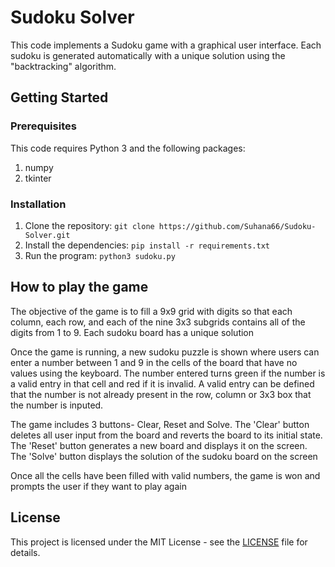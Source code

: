 # Sudoku Solver

This code implements a Sudoku game with a graphical user interface. Each sudoku is generated automatically with a unique solution using the "backtracking" algorithm.

## Getting Started

### Prerequisites

This code requires Python 3 and the following packages:
1. numpy
2. tkinter

### Installation

1. Clone the repository: `git clone https://github.com/Suhana66/Sudoku-Solver.git`
2. Install the dependencies: `pip install -r requirements.txt`
3. Run the program: `python3 sudoku.py`

## How to play the game

The objective of the game is to fill a 9x9 grid with digits so that each column, each row, and each of the nine 3x3 subgrids contains all of the digits from 1 to 9. Each sudoku board has a unique solution

Once the game is running, a new sudoku puzzle is shown where users can enter a number between 1 and 9 in the cells of the board that have no values using the keyboard. The number entered turns green if the number is a valid entry in that cell and red if it is invalid. A valid entry can be defined that the number is not already present in the row, column or 3x3 box that the number is inputed.

The game includes 3 buttons- Clear, Reset and Solve. The 'Clear' button deletes all user input from the board and reverts the board to its initial state. The 'Reset' button generates a new board and displays it on the screen. The 'Solve' button displays the solution of the sudoku board on the screen

Once all the cells have been filled with valid numbers, the game is won and prompts the user if they want to play again

## License

This project is licensed under the MIT License - see the [LICENSE](LICENSE) file for details.
